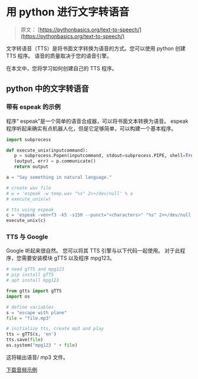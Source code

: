 # 用 python 进行文字转语音

> 原文： [https://pythonbasics.org/text-to-speech/](https://pythonbasics.org/text-to-speech/)

文字转语音（TTS）是将书面文字转换为语音的方式。您可以使用 python 创建 TTS 程序。 语音的质量取决于您的语音引擎。

在本文中，您将学习如何创建自己的 TTS 程序。



## python 中的文字转语音

### 带有 espeak 的示例

程序“ espeak”是一个简单的语音合成器，可以将书面文本转换为语音。 espeak 程序听起来确实有点机器人化，但是它足够简单，可以构建一个基本程序。

```py
import subprocess

def execute_unix(inputcommand):
   p = subprocess.Popen(inputcommand, stdout=subprocess.PIPE, shell=True)
   (output, err) = p.communicate()
   return output

a = "Say something in natural language."

# create wav file
# w = 'espeak -w temp.wav "%s" 2>>/dev/null' % a  
# execute_unix(w)

# tts using espeak
c = 'espeak -ven+f3 -k5 -s150 --punct="<characters>" "%s" 2>>/dev/null' % a 
execute_unix(c)

```

### TTS 与 Google

Google 听起来很自然。 您可以将其 TTS 引擎与以下代码一起使用。
对于此程序，您需要安装模块 gTTS 以及程序 mpg123。

```py
# need gTTS and mpg123
# pip install gTTS
# apt install mpg123

from gtts import gTTS
import os

# define variables
s = "escape with plane"
file = "file.mp3"

# initialize tts, create mp3 and play
tts = gTTS(s, 'en')
tts.save(file)
os.system("mpg123 " + file)

```

这将输出语音/ mp3 文件。

[下载音频示例](https://social.pythonbasics.org/download-audio-examples/)